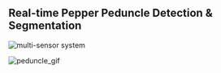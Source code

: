 ## Real-time Pepper Peduncle Detection & Segmentation

![multi-sensor system](https://github.com/user-attachments/assets/8f9fce95-7c58-4c3b-9f88-ab64a3192059)




![peduncle_gif](https://github.com/user-attachments/assets/79d08d38-2888-4ea2-bb02-1661fc45b9e4)

